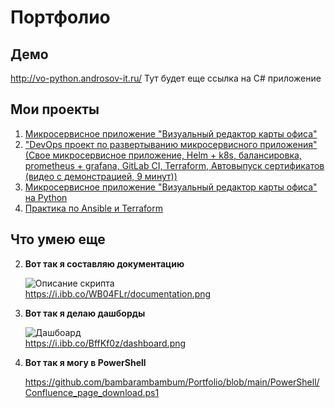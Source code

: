 # Портфолио
## Демо
http://vo-python.androsov-it.ru/
Тут будет еще ссылка на C# приложение
## Мои проекты
1. [Микросервисное приложение "Визуальный редактор карты офиса"](https://github.com/bambarambambum/VisualOffice-App)
2. ["DevOps проект по развертыванию микросервисного приложения" (Свое микросервисное приложение, Helm + k8s, балансировка, prometheus + grafana, GitLab CI, Terraform, Автовыпуск сертификатов (видео с демонстрацией, 9 минут))](https://github.com/bambarambambum/VisualOffice)
3. [Микросервисное приложение "Визуальный редактор карты офиса" на Python](https://github.com/bambarambambum/VisualOfficeApp-Python)
4. [Практика по Ansible и Terraform](https://github.com/bambarambambum/devops-tasks)

## Что умею еще

2. **Вот так я составляю документацию**  
  
   ![Описание скрипта](https://i.ibb.co/p4QBZSH/documentation.png)  
   https://i.ibb.co/WB04FLr/documentation.png  
     
3. **Вот так я делаю дашборды**  
  
   ![Дашбоард](https://i.ibb.co/x2282xC/dashboard.png)  
   https://i.ibb.co/BffKf0z/dashboard.png  
     
4. **Вот так я могу в PowerShell**  
  
   https://github.com/bambarambambum/Portfolio/blob/main/PowerShell/Confluence_page_download.ps1  
